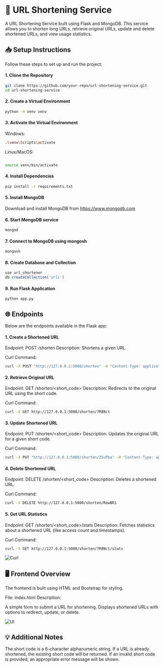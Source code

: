 
# 🚀  URL Shortening Service
A URL Shortening Service built using Flask and MongoDB. This service allows you to shorten long URLs, retrieve original URLs, update and delete shortened URLs, and view usage statistics.

## 📥 Setup Instructions
Follow these steps to set up and run the project:

#### 1. Clone the Repository
```bash
git clone https://github.com/your-repo/url-shortening-service.git
cd url-shortening-service
```
#### 2. Create a Virtual Environment
```sh
python -m venv venv
```
#### 3. Activate the Virtual Environment
Windows:

```sh
.\venv\Scripts\activate
```
Linux/MacOS:

```bash

source venv/bin/activate
```
#### 4. Install Dependencies
```bash
pip install -r requirements.txt
```
#### 5. Install MongoDB
Download and install MongoDB from https://www.mongodb.com
#### 6. Start MongoDB service
```bash
mongod
```
#### 7. Connect to MongoDB using mongosh
```bash
mongosh
```
#### 8. Create Database and Collection
```javascript
use url_shortener
db.createCollection('urls')
```
#### 9. Run Flask Application
```bash
python app.py
```

## 🌐 Endpoints
Below are the endpoints available in the Flask app:

#### 1. Create a Shortened URL
Endpoint: POST /shorten
Description: Shortens a given URL.

Curl Command:

```bash
curl -X POST "http://127.0.0.1:5000/shorten" -H "Content-Type: application/json" -d "{\"url\": \"https://github.com/EmanZahid123/\"}"
```

#### 2. Retrieve Original URL
Endpoint: GET /shorten/<short_code>
Description: Redirects to the original URL using the short code.

Curl Command:

```bash
curl -X GET http://127.0.0.1:5000/shorten/7R8Nct
```
#### 3. Update Shortened URL
Endpoint: PUT /shorten/<short_code>
Description: Updates the original URL for a given short code.

Curl Command:

```bash
curl -X PUT "http://127.0.0.1:5000/shorten/ZSuPba" -H "Content-Type: application/json" -d "{\"url\": \"https://www.updated.com\"}"
```

#### 4. Delete Shortened URL
Endpoint: DELETE /shorten/<short_code>
Description: Deletes a shortened URL.

Curl Command:

```bash
curl -X DELETE http://127.0.0.1:5000/shorten/RowBR1
```
#### 5. Get URL Statistics
Endpoint: GET /shorten/<short_code>/stats
Description: Fetches statistics about a shortened URL (like access count and timestamps).

Curl Command:

```bash
curl -X GET http://127.0.0.1:5000/shorten/7R8Nct/stats
```

![ Curl](images/curl_response.png)  

## 🖥️ Frontend Overview
The frontend is built using HTML and Bootstrap for styling.

File: index.html
Description:

A simple form to submit a URL for shortening.
Displays shortened URLs with options to redirect, update, or delete.

![ UI](images/url_shortener.png)  


## 💡 Additional Notes
The short code is a 6-character alphanumeric string.
If a URL is already shortened, the existing short code will be returned.
If an invalid short code is provided, an appropriate error message will be shown.
